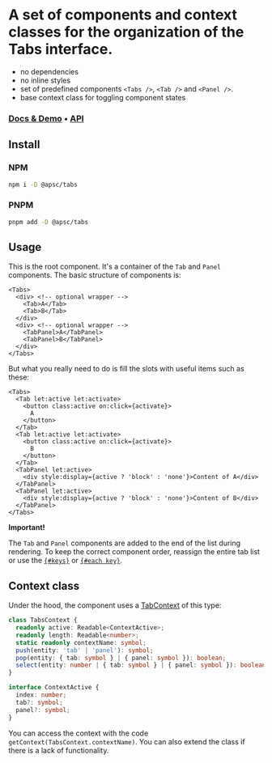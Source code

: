 # A set of components and context classes for the organization of the Tabs interface.

- no dependencies
- no inline styles
- set of predefined components `<Tabs />`, `<Tab />` and `<Panel />`.
- base context class for toggling component states

### [Docs & Demo](https://andrey-pavlenko.github.io/svelte-components/?c=tabs) &bull; [API](https://github.com/andrey-pavlenko/svelte-components/blob/main/packages/tabs/API.md)

## Install

### NPM

```sh
npm i -D @apsc/tabs
```

### PNPM

```sh
pnpm add -D @apsc/tabs
```

## Usage

This is the root component. It's a container of the `Tab` and `Panel` components. The basic structure of components is:

```tsx
<Tabs>
  <div> <!‐‐ optional wrapper ‐‐>
    <Tab>A</Tab>
    <Tab>B</Tab>
  </div>
  <div> <!‐‐ optional wrapper ‐‐>
    <TabPanel>A</TabPanel>
    <TabPanel>B</TabPanel>
  </div>
</Tabs>
```

But what you really need to do is fill the slots with useful items such as these:

```tsx
<Tabs>
  <Tab let:active let:activate>
    <button class:active on:click={activate}>
      A
    </button>
  </Tab>
  <Tab let:active let:activate>
    <button class:active on:click={activate}>
      B
    </button>
  </Tab>
  <TabPanel let:active>
    <div style:display={active ? 'block' : 'none'}>Content of A</div>
  </TabPanel>
  <TabPanel let:active>
    <div style:display={active ? 'block' : 'none'}>Content of B</div>
  </TabPanel>
</Tabs>
```

**Important!**

The `Tab` and `Panel` components are added to the end of the list during rendering. To keep the correct component order, reassign the entire tab list or use the [`{#keys}`](https://svelte.dev/docs#template-syntax-key) or [`{#each key}`](https://svelte.dev/docs#template-syntax-each).

## Context class

Under the hood, the component uses a [TabContext](https://github.com/andrey-pavlenko/svelte-components/blob/main/packages/tabs/tabs-context.js) of this type:

```ts
class TabsContext {
  readonly active: Readable<ContextActive>;
  readonly length: Readable<number>;
  static readonly contextName: symbol;
  push(entity: 'tab' | 'panel'): symbol;
  pop(entity: { tab: symbol } | { panel: symbol }): boolean;
  select(entity: number | { tab: symbol } | { panel: symbol }): boolean;
}

interface ContextActive {
  index: number;
  tab?: symbol;
  panel?: symbol;
}
```

You can access the context with the code `getContext(TabsContext.contextName)`. You can also extend the class if there is a lack of functionality.
